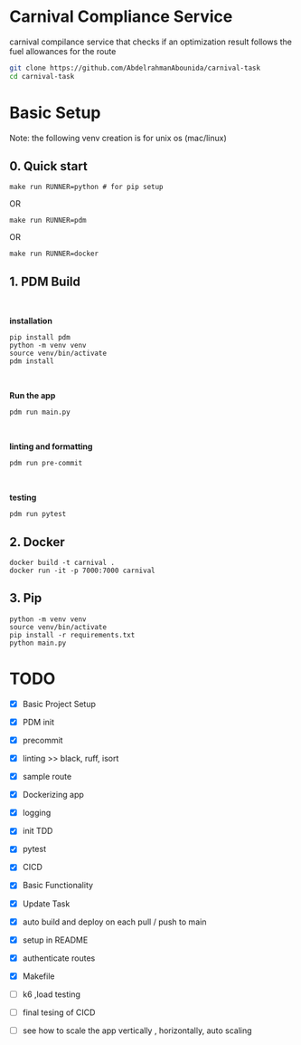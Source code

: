 # Carnival Compliance Service

carnival compilance service that checks if an optimization result follows the fuel allowances for the route

```bash
git clone https://github.com/AbdelrahmanAbounida/carnival-task
cd carnival-task
```

# Basic Setup

Note: the following venv creation is for unix os (mac/linux)

## 0. Quick start

```
make run RUNNER=python # for pip setup
```

OR

```
make run RUNNER=pdm
```

OR

```
make run RUNNER=docker
```

## 1. PDM Build

<br />

**installation**

```
pip install pdm
python -m venv venv
source venv/bin/activate
pdm install
```

<br />

**Run the app**

```
pdm run main.py
```

<br />

**linting and formatting**

```
pdm run pre-commit
```

<br />

**testing**

```
pdm run pytest
```

## 2. Docker

```
docker build -t carnival .
docker run -it -p 7000:7000 carnival
```

## 3. Pip

```
python -m venv venv
source venv/bin/activate
pip install -r requirements.txt
python main.py
```

# TODO

- [x] Basic Project Setup
- [x] PDM init
- [x] precommit
- [x] linting >> black, ruff, isort
- [x] sample route
- [x] Dockerizing app
- [x] logging
- [x] init TDD
- [x] pytest
- [x] CICD
- [x] Basic Functionality
- [x] Update Task
- [x] auto build and deploy on each pull / push to main
- [x] setup in README
- [x] authenticate routes
- [x] Makefile

- [ ] k6 ,load testing
- [ ] final tesing of CICD
- [ ] see how to scale the app vertically , horizontally, auto scaling
